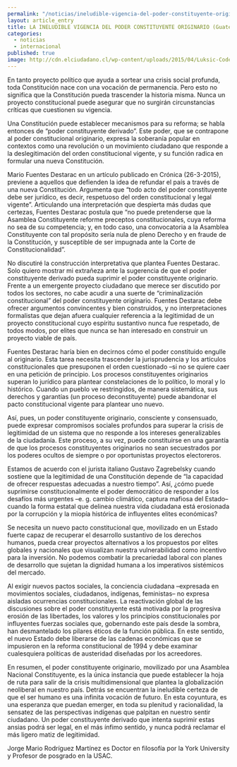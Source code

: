 ```yaml
---
permalink: "/noticias/ineludible-vigencia-del-poder-constituyente-originario.html"
layout: article_entry
title: LA INELUDIBLE VIGENCIA DEL PODER CONSTITUYENTE ORIGINARIO (Guatemala)
categories: 
  - noticias
  - internacional
published: true
image: http://cdn.elciudadano.cl/wp-content/uploads/2015/04/Luksic-Codelco.jpg
---
```


En tanto proyecto político que ayuda a sortear una crisis social profunda, toda Constitución nace con una vocación de permanencia. Pero esto no significa que la Constitución pueda trascender la historia misma. Nunca un proyecto constitucional puede asegurar que no surgirán circunstancias críticas que cuestionen su vigencia.
 
Una Constitución puede establecer mecanismos para su reforma; se habla entonces de “poder constituyente derivado”. Este poder, que se contrapone al poder constitucional originario, expresa la soberanía popular en contextos como una revolución o un movimiento ciudadano que responde a la deslegitimación del orden constitucional vigente, y su función radica en formular una nueva Constitución.
 
Mario Fuentes Destarac en un artículo publicado en Crónica (26-3-2015), previene a aquellos que defienden la idea de refundar el país a través de una nueva Constitución. Argumenta que “todo acto del poder constituyente debe ser jurídico, es decir, respetuoso del orden constitucional y legal vigente”. Articulando una interpretación que despierta más dudas que certezas, Fuentes Destarac postula que “no puede pretenderse que la Asamblea Constituyente reforme preceptos constitucionales, cuya reforma no sea de su competencia; y, en todo caso, una convocatoria a la Asamblea Constituyente con tal propósito sería nula de pleno Derecho y en fraude de la Constitución, y susceptible de ser impugnada ante la Corte de Constitucionalidad”.
 
No discutiré la construcción interpretativa que plantea Fuentes Destarac. Solo quiero mostrar mi extrañeza ante la sugerencia de que el poder constituyente derivado pueda suprimir el poder constituyente originario. Frente a un emergente proyecto ciudadano que merece ser discutido por todos los sectores, no cabe acudir a una suerte de “criminalización constitucional” del poder constituyente originario. Fuentes Destarac debe ofrecer argumentos convincentes y bien construidos, y no interpretaciones formalistas que dejan afuera cualquier referencia a la legitimidad de un proyecto constitucional cuyo espíritu sustantivo nunca fue respetado, de todos modos, por elites que nunca se han interesado en construir un proyecto viable de país.
 
Fuentes Destarac haría bien en decirnos cómo el poder constituido engulle al originario. Esta tarea necesita trascender la jurisprudencia y los artículos constitucionales que presuponen el orden cuestionado –si no se quiere caer en una petición de principio. Los procesos constituyentes originarios superan lo jurídico para plantear constelaciones de lo político, lo moral y lo histórico. Cuando un pueblo ve restringidos, de manera sistemática, sus derechos y garantías (un proceso deconstituyente) puede abandonar el pacto constitucional vigente para plantear uno nuevo.
 
Así, pues, un poder constituyente originario, consciente y consensuado, puede expresar compromisos sociales profundos para superar la crisis de legitimidad de un sistema que no responde a los intereses generalizables de la ciudadanía. Este proceso, a su vez, puede constituirse en una garantía de que los procesos constituyentes originarios no sean secuestrados por los poderes ocultos de siempre o por oportunistas proyectos electoreros.
 
Estamos de acuerdo con el jurista italiano Gustavo Zagrebelsky cuando sostiene que la legitimidad de una Constitución depende de “la capacidad de ofrecer respuestas adecuadas a nuestro tiempo”. Así, ¿cómo puede suprimirse constitucionalmente el poder democrático de responder a los desafíos más urgentes –e. g. cambio climático, captura mafiosa del Estado– cuando la forma estatal que delinea nuestra vida ciudadana está erosionada por la corrupción y la miopía histórica de influyentes elites económicas?
 
Se necesita un nuevo pacto constitucional que, movilizado en un Estado fuerte capaz de recuperar el desarrollo sustantivo de los derechos humanos, pueda crear proyectos alternativos a los propuestos por elites globales y nacionales que visualizan nuestra vulnerabilidad como incentivo para la inversión. No podemos combatir la precariedad laboral con planes de desarrollo que sujetan la dignidad humana a los imperativos sistémicos del mercado.
 
Al exigir nuevos pactos sociales, la conciencia ciudadana –expresada en movimientos sociales, ciudadanos, indígenas, feministas– no expresa aisladas ocurrencias constitucionales. La reactivación global de las discusiones sobre el poder constituyente está motivada por la progresiva erosión de las libertades, los valores y los principios constitucionales por influyentes fuerzas sociales que, gobernando este país desde la sombra, han desmantelado los pilares éticos de la función pública. En este sentido, el nuevo Estado debe liberarse de las cadenas económicas que se impusieron en la reforma constitucional de 1994 y debe examinar cualesquiera políticas de austeridad diseñadas por los acreedores.
 
En resumen, el poder constituyente originario, movilizado por una Asamblea Nacional Constituyente, es la única instancia que puede establecer la hoja de ruta para salir de la crisis multidimensional que plantea la globalización neoliberal en nuestro país. Detrás se encuentran la ineludible certeza de que el ser humano es una infinita vocación de futuro. En esta coyuntura, es una esperanza que puedan emerger, en toda su plenitud y racionalidad, la sensatez de las perspectivas indígenas que palpitan en nuestro sentir ciudadano. Un poder constituyente derivado que intenta suprimir estas ansias podrá ser legal, en el más ínfimo sentido, y nunca podrá reclamar el más ligero matiz de legitimidad.
 
Jorge Mario Rodríguez Martínez es Doctor en filosofía por la York University y Profesor de posgrado en la USAC.

